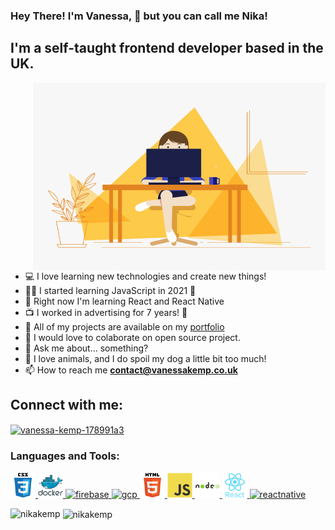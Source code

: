 
### Hey There! I'm Vanessa, 👋 but you can call me Nika!
## I'm a self-taught frontend developer based in the UK.

 <img align="right" alt="GIF" src="https://github.com/NikaKemp/NikaKemp/blob/main/girl-on-pc.gif?raw=true" width="468" height="300" />



- 💻 I love learning new technologies and create new things!
- 👨‍💻 I started learning JavaScript in 2021 🎉
- 📄 Right now I'm learning React and React Native
- 📺 I worked in advertising for 7 years! 📣
- 🔨 All of my projects are available on my [portfolio](https://vanessakemp.co.uk/)
- 👯 I would love to colaborate on open source project. 
- 💬 Ask me about... something? 
- 🐶 I love animals, and I do spoil my dog a little bit too much! 
- 📫 How to reach me **contact@vanessakemp.co.uk**



<h2 align="left">Connect with me:</h2>
<p align="left">
<a href="https://linkedin.com/in/vanessa-kemp-178991a3" target="blank"><img align="center" src="https://raw.githubusercontent.com/rahuldkjain/github-profile-readme-generator/master/src/images/icons/Social/linked-in-alt.svg" alt="vanessa-kemp-178991a3" height="30" width="40" /></a>
</p>

<h3 align="left">Languages and Tools:</h3>
<p align="left"> <a href="https://www.w3schools.com/css/" target="_blank" rel="noreferrer"> <img src="https://raw.githubusercontent.com/devicons/devicon/master/icons/css3/css3-original-wordmark.svg" alt="css3" width="40" height="40"/> </a> <a href="https://www.docker.com/" target="_blank" rel="noreferrer"> <img src="https://raw.githubusercontent.com/devicons/devicon/master/icons/docker/docker-original-wordmark.svg" alt="docker" width="40" height="40"/> </a> <a href="https://firebase.google.com/" target="_blank" rel="noreferrer"> <img src="https://www.vectorlogo.zone/logos/firebase/firebase-icon.svg" alt="firebase" width="40" height="40"/> </a> <a href="https://cloud.google.com" target="_blank" rel="noreferrer"> <img src="https://www.vectorlogo.zone/logos/google_cloud/google_cloud-icon.svg" alt="gcp" width="40" height="40"/> </a> <a href="https://www.w3.org/html/" target="_blank" rel="noreferrer"> <img src="https://raw.githubusercontent.com/devicons/devicon/master/icons/html5/html5-original-wordmark.svg" alt="html5" width="40" height="40"/> </a> <a href="https://developer.mozilla.org/en-US/docs/Web/JavaScript" target="_blank" rel="noreferrer"> <img src="https://raw.githubusercontent.com/devicons/devicon/master/icons/javascript/javascript-original.svg" alt="javascript" width="40" height="40"/> </a> <a href="https://nodejs.org" target="_blank" rel="noreferrer"> <img src="https://raw.githubusercontent.com/devicons/devicon/master/icons/nodejs/nodejs-original-wordmark.svg" alt="nodejs" width="40" height="40"/> </a> <a href="https://reactjs.org/" target="_blank" rel="noreferrer"> <img src="https://raw.githubusercontent.com/devicons/devicon/master/icons/react/react-original-wordmark.svg" alt="react" width="40" height="40"/> </a> <a href="https://reactnative.dev/" target="_blank" rel="noreferrer"> <img src="https://reactnative.dev/img/header_logo.svg" alt="reactnative" width="40" height="40"/> </a> </p>

<p><img align="left" src="https://github-readme-stats.vercel.app/api/top-langs?username=nikakemp&show_icons=true&locale=en&layout=compact" alt="nikakemp" /></p>

<p>&nbsp;<img align="center" src="https://github-readme-stats.vercel.app/api?username=nikakemp&show_icons=true&locale=en" alt="nikakemp" /></p>



